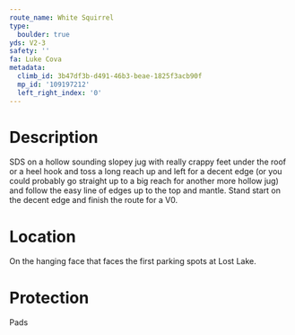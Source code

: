```yaml
---
route_name: White Squirrel
type:
  boulder: true
yds: V2-3
safety: ''
fa: Luke Cova
metadata:
  climb_id: 3b47df3b-d491-46b3-beae-1825f3acb90f
  mp_id: '109197212'
  left_right_index: '0'
---
```

# Description
SDS on a hollow sounding slopey jug with really crappy feet under the roof or a heel hook and toss a long reach up and left for a decent edge (or you could probably go straight up to a big reach for another more hollow jug) and follow the easy line of edges up to the top and mantle.  Stand start on the decent edge and finish the route for a V0.

# Location
On the hanging face that faces the first parking spots at Lost Lake.

# Protection
Pads
